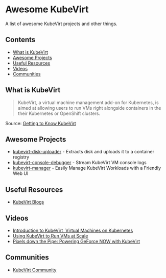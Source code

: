 # Awesome KubeVirt

A list of awesome KubeVirt projects and other things.

## Contents

- [What is KubeVirt](#what-is-kubevirt)
- [Awesome Projects](#awesome-projects)
- [Useful Resources](#useful-resources)
- [Videos](#videos)
- [Communities](#communities)

## What is KubeVirt

> KubeVirt, a virtual machine management add-on for Kubernetes, is aimed at allowing users to run VMs right alongside containers in the their Kubernetes or OpenShift clusters.

Source: [Getting to Know KubeVirt](https://kubernetes.io/blog/2018/05/22/getting-to-know-kubevirt)

## Awesome Projects

- [kubevirt-disk-uploader](https://github.com/codingben/kubevirt-disk-uploader) - Extracts disk and uploads it to a container registry
- [kubevirt-console-debugger](https://github.com/davidvossel/kubevirt-console-debugger) - Stream KubeVirt VM console logs
- [kubevirt-manager](https://github.com/kubevirt-manager/kubevirt-manager) - Easily Manage KubeVirt Workloads with a Friendly Web UI

## Useful Resources

- [KubeVirt Blogs](https://kubevirt.io/blogs)

## Videos

- [Introduction to KubeVirt, Virtual Machines on Kubernetes](https://www.youtube.com/watch?v=JniNepFJHLs)
- [Using KubeVirt to Run VMs at Scale](https://www.youtube.com/watch?v=zLQA-YUQg1k)
- [Pixels down the Pipe: Powering GeForce NOW with KubeVirt](https://www.youtube.com/watch?v=TJPOR98MKV8)

## Communities

- [KubeVirt Community](https://kubevirt.io/community)
